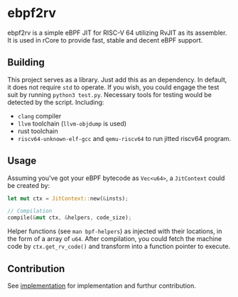 # ebpf2rv

ebpf2rv is a simple eBPF JIT for RISC-V 64 utilizing RvJIT as its assembler. It is used in rCore to provide fast, stable and decent eBPF support.

## Building

This project serves as a library. Just add this as an dependency. In default, it does not require `std` to operate. If you wish, you could engage the test suit by running `python3 test.py`. Necessary tools for testing would be detected by the script. Including:

* `clang` compiler
* `llvm` toolchain (`llvm-objdump` is used)
* rust toolchain
* `riscv64-unknown-elf-gcc` and `qemu-riscv64` to run jitted riscv64 program.

## Usage

Assuming you've got your eBPF bytecode as `Vec<u64>`, a `JitContext` could be created by:

```rust
let mut ctx = JitContext::new(&insts);

// Compilation
compile(&mut ctx, &helpers, code_size);
```

Helper functions (see `man bpf-helpers`) as injected with their locations, in the form of a array of `u64`. After compilation, you could fetch the machine code by `ctx.get_rv_code()` and transform into a function pointer to execute. 

## Contribution

See [implementation](./docs/ebpf2rv.md) for implementation and furthur contribution.
